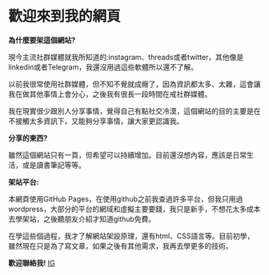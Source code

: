 <h1>歡迎來到我的網頁</h1>

**為什麼要架這個網站?**

現今主流社群媒體就我所知道的:instagram、threads或者twitter，其他像是linkedin或者Telegram，我還沒用過這些軟體所以還不了解。

以前我很常使用社群媒體，但不知不覺就成癮了，因為資訊都太多、太雜，這會讓我在做其他事情上會分心，之後我有很長一段時間在戒社群媒體。

我在現實很少跟別人分享事情，覺得自己有點社交冷漠，這個網站的目的主要是在不接觸太多資訊下，又能夠分享事情，讓大家更認識我。

**分享的東西?**

雖然這個網站只有一頁，但希望可以持續增加。目前還沒想內容，應該是日常生活，或是讀書筆記等等。

**架站平台:**

本網頁使用GitHub Pages，在使用github之前我查過許多平台，但我只用過wordpress，大部分的平台的網域和虛擬主要要錢，我只是新手，不想花太多成本去學架站，之後聽朋友介紹才知道github免費。

在學這些個過程，我才了解網站架設原理，還有html、CSS語言等。目前初學，雖然現在只是為了寫文章，如果之後有其他需求，我再去學更多的技術。

**歡迎聯絡我!**
[IG](https://www.instagram.com/toky_tsao/?utm_source=qr)
